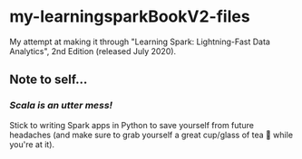 # my-learningsparkBookV2-files
My attempt at making it through "Learning Spark: Lightning-Fast Data Analytics", 2nd Edition (released July 2020).

## Note to self...
### _Scala is an utter mess!_ 
Stick to writing Spark apps in Python to save yourself from future headaches (and make sure to grab yourself a great cup/glass of tea 🍵  while you're at it).

